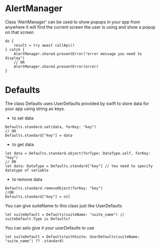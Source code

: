 # AlertManager

Class 'AlertManager' can be used to show popups in your app from anywhere it will find the current screen the user is using and show a popup on that screen

```
do {
    result = try await callApi()
} catch {
    AlertManager.shared.presentError("error message you need to display")
    // OR
    AlertManager.shared.presentError(error)
}
```

# Defaults
The class Defaults uses UserDefaults provided by swift to store data for your app using string as keys.
- to set data
```
Defaults.standard.set(data, forKey: "key")
// OR
Defaults.standard["key"] = data
```
- to get data
```
let data = Defaults.standard.object(forType: DataType.self, forKey: "key")
// OR
let data: DataType = Defaults.standard["key"] // You need to specify datatype of variable 
```
- to remove data
```
Defaults.standard.removeObject(forKey: "key")
//OR
Defaults.standard["key"] = nil
```

You can give suiteName to this class just like UserDefaults 
```
let suiteDefault = Defaults(suiteName: "suite_name") // suiteDefault.Type is Defaults?
```

You can aslo give it your userDefaults to use
```
let suiteDefault = Defaults(withSuite: UserDefaults(suiteName: "suite_name") ?? .standard)
```
